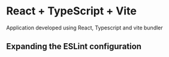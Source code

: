 # React + TypeScript + Vite
Application developed using React, Typescript and vite bundler

## Expanding the ESLint configuration

```js

```
